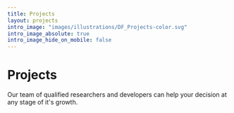 ```yaml
---
title: Projects
layout: projects
intro_image: "images/illustrations/DF_Projects-color.svg"
intro_image_absolute: true
intro_image_hide_on_mobile: false
---
```


# Projects

Our team of qualified researchers and developers can help your decision at any stage of it's growth.
